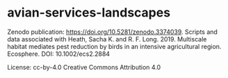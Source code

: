 # avian-services-landscapes
Zenodo publication: https://doi.org/10.5281/zenodo.3374039. Scripts and data associated with Heath, Sacha K. and R. F. Long. 2019. Multiscale habitat mediates pest reduction by birds in an intensive agricultural region. Ecosphere. DOI: 10.1002/ecs2.2884

License: cc-by-4.0
Creative Commons Attribution 4.0 
